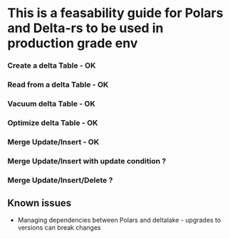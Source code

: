 # This is a feasability guide for Polars and Delta-rs to be used in production grade env

### Create a delta Table - OK

### Read from a delta Table - OK

### Vacuum delta Table - OK

### Optimize delta Table - OK

### Merge Update/Insert - OK

### Merge Update/Insert with update condition ?

### Merge Update/Insert/Delete ?


## Known issues
- Managing dependencies between Polars and deltalake - upgrades to versions can break changes